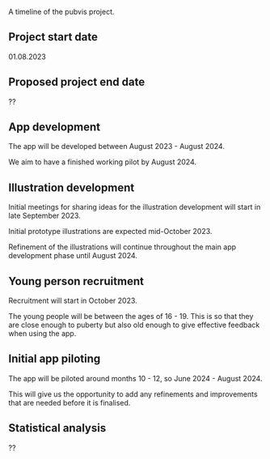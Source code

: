 A timeline of the pubvis project.

## Project start date

01.08.2023

## Proposed project end date

??

## App development

The app will be developed between August 2023 - August 2024.

We aim to have a finished working pilot by August 2024.

## Illustration development

Initial meetings for sharing ideas for the illustration development will start in late September 2023.

Initial prototype illustrations are expected mid-October 2023.

Refinement of the illustrations will continue throughout the main app development phase until August 2024.

## Young person recruitment

Recruitment will start in October 2023.

The young people will be between the ages of 16 - 19. This is so that they are close enough to puberty but also old enough to give effective feedback when using the app.

## Initial app piloting

The app will be piloted around months 10 - 12, so June 2024 - August 2024.

This will give us the opportunity to add any refinements and improvements that are needed before it is finalised.

## Statistical analysis

??
